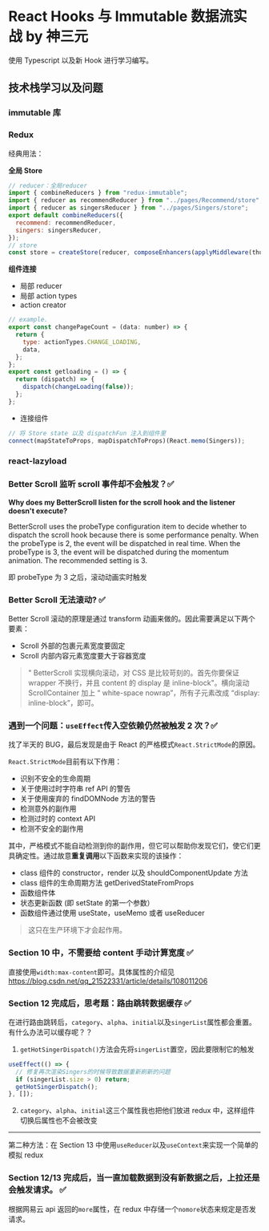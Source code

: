 # React Hooks 与 Immutable 数据流实战 by 神三元

使用 Typescript 以及新 Hook 进行学习编写。

## 技术栈学习以及问题

### immutable 库

### Redux

经典用法：

**全局 Store**

```js
// reducer：全局reducer
import { combineReducers } from "redux-immutable";
import { reducer as recommendReducer } from "../pages/Recommend/store";
import { reducer as singersReducer } from "../pages/Singers/store";
export default combineReducers({
  recommend: recommendReducer,
  singers: singersReducer,
});
// store
const store = createStore(reducer, composeEnhancers(applyMiddleware(thunk)));
```

**组件连接**

- 局部 reducer
- 局部 action types
- action creator

```js
// example.
export const changePageCount = (data: number) => {
  return {
    type: actionTypes.CHANGE_LOADING,
    data,
  };
};
export const getloading = () => {
  return (dispatch) => {
    dispatch(changeLoading(false));
  };
};
```

- 连接组件

```js
// 将 Store state 以及 dispatchFun 注入到组件里
connect(mapStateToProps, mapDispatchToProps)(React.memo(Singers));
```

### react-lazyload

### Better Scroll 监听 scroll 事件却不会触发？✅

**Why does my BetterScroll listen for the scroll hook and the listener doesn't execute?**

BetterScroll uses the probeType configuration item to decide whether to dispatch the scroll hook because there is some performance penalty. When the probeType is 2, the event will be dispatched in real time. When the probeType is 3, the event will be dispatched during the momentum animation. The recommended setting is 3.

即 probeType 为 3 之后，滚动动画实时触发

### Better Scroll 无法滚动? ✅

Better Scroll 滚动的原理是通过 transform 动画来做的。因此需要满足以下两个要素：

- Scroll 外部的包裹元素宽度要固定
- Scroll 内部内容元素宽度要大于容器宽度

> " BetterScroll 实现横向滚动，对 CSS 是比较苛刻的。首先你要保证 wrapper 不换行，并且 content 的 display 是 inline-block"。横向滚动 ScrollContainer 加上 “ white-space nowrap”，所有子元素改成 “display: inline-block”，即可。

### 遇到一个问题：`useEffect`传入空依赖仍然被触发 2 次？✅

找了半天的 BUG，最后发现是由于 React 的严格模式`React.StrictMode`的原因。

`React.StrictMode`目前有以下作用：

- 识别不安全的生命周期
- 关于使用过时字符串 ref API 的警告
- 关于使用废弃的 findDOMNode 方法的警告
- 检测意外的副作用
- 检测过时的 context API
- 检测不安全的副作用

其中，严格模式不能自动检测到你的副作用，但它可以帮助你发现它们，使它们更具确定性。通过故意**重复调用**以下函数来实现的该操作：

- class 组件的 constructor，render 以及 shouldComponentUpdate 方法
- class 组件的生命周期方法 getDerivedStateFromProps
- 函数组件体
- 状态更新函数 (即 setState 的第一个参数）
- 函数组件通过使用 useState，useMemo 或者 useReducer

> 这只在生产环境下才会起作用。

### Section 10 中，不需要给 content 手动计算宽度 ✅

直接使用`width:max-content`即可。具体属性的介绍见 https://blog.csdn.net/qq_21522331/article/details/108011206

### Section 12 完成后，思考题：路由跳转数据缓存 ✅

在进行路由跳转后，`category`、`alpha`、`initial`以及`singerList`属性都会重置。有什么办法可以缓存呢？？

1. `getHotSingerDispatch()`方法会先将`singerList`置空，因此要限制它的触发

```js
useEffect(() => {
  // 修复再次渲染Singers的时候导致数据重新刷新的问题
  if (singerList.size > 0) return;
  getHotSingerDispatch();
}, []);
```

2. `category`、`alpha`、`initial`这三个属性我也把他们放进 redux 中，这样组件切换后属性也不会被改变

---

第二种方法：在 Section 13 中使用`useReducer`以及`useContext`来实现一个简单的模拟 redux

### Section 12/13 完成后，当一直加载数据到没有新数据之后，上拉还是会触发请求。 ✅

根据网易云 api 返回的`more`属性，在 redux 中存储一个`nomore`状态来规定是否发请求。
